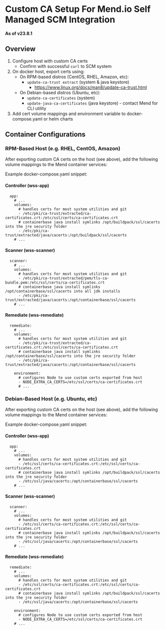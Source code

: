 # Custom CA Setup For Mend.io Self Managed SCM Integration

**As of v23.8.1**

## Overview

1. Configure host with custom CA certs
   * Confirm with successful ```curl``` to SCM system
2. On docker host, export certs using:
   * On RPM-based distros (CentOS, RHEL, Amazon, etc):
     * ```update-ca-trust extract``` (system & java keystore)
       * https://www.linux.org/docs/man8/update-ca-trust.html
   * On Debian-based distros (Ubuntu, etc):
     * ```update-ca-certificates``` (system)
     * ```update-java-ca-certificates``` (java keystore) - contact Mend for CLI utility
3. Add cert volume mappings and environment variable to docker-compose.yaml or helm charts

## Container Configurations

### RPM-Based Host (e.g. RHEL, CentOS, Amazon)

After exporting custom CA certs on the host (see above), add the following volume mappings to the Mend container services:

Example docker-compose.yaml snippet:

#### Controller (wss-app)

```
  app:
    # ...
    volumes:
      # handles certs for most system utilities and git
      - /etc/pki/ca-trust/extracted/ca-certificates.crt:/etc/ssl/certs/ca-certificates.crt
      # containerbase java install symlinks /opt/buildpack/ssl/cacerts into the jre security folder
      - /etc/pki/ca-trust/extracted/java/cacerts:/opt/buildpack/ssl/cacerts
    # ...
```

#### Scanner (wss-scanner)

```
  scanner:
    # ...
    volumes:
      # handles certs for most system utilities and git
      - /etc/pki/ca-trust/extracted/pem/tls-ca-bundle.pem:/etc/ssl/certs/ca-certificates.crt
      # containerbase java install symlinks /opt/containerbase/ssl/cacerts into all jdk installs 
      - /etc/pki/ca-trust/extracted/java/cacerts:/opt/containerbase/ssl/cacerts
    # ...
```

#### Remediate (wss-remediate)

```
  remediate:
    # ...
    volumes:
      # handles certs for most system utilities and git
      - /etc/pki/ca-trust/extracted/ca-certificates.crt:/etc/ssl/certs/ca-certificates.crt
      # containerbase java install symlinks /opt/containerbase/ssl/cacerts into the jre security folder
      - /etc/pki/ca-trust/extracted/java/cacerts:/opt/containerbase/ssl/cacerts

    environment:
      # configures Node to use custom certs exported from host
      - NODE_EXTRA_CA_CERTS=/etc/ssl/certs/ca-certificates.crt
      # ...
```

### Debian-Based Host (e.g. Ubuntu, etc)

After exporting custom CA certs on the host (see above), add the following volume mappings to the Mend container services:

Example docker-compose.yaml snippet:

#### Controller (wss-app)

```
  app:
    # ...
    volumes:
      # handles certs for most system utilities and git
      - /etc/ssl/certs/ca-certificates.crt:/etc/ssl/certs/ca-certificates.crt
      # containerbase java install symlinks /opt/buildpack/ssl/cacerts into the jre security folder
      - /etc/ssl/java/cacerts:/opt/containerbase/ssl/cacerts
    # ...
```

#### Scanner (wss-scanner)

```
  scanner:
    # ...
    volumes:
      # handles certs for most system utilities and git
      - /etc/ssl/certs/ca-certificates.crt:/etc/ssl/certs/ca-certificates.crt
      # containerbase java install symlinks /opt/buildpack/ssl/cacerts into the jre security folder
      - /etc/ssl/java/cacerts:/opt/containerbase/ssl/cacerts
    # ...
```

#### Remediate (wss-remediate)

```
  remediate:
    # ...
    volumes:
      # handles certs for most system utilities and git
      - /etc/ssl/certs/ca-certificates.crt:/etc/ssl/certs/ca-certificates.crt
      # containerbase java install symlinks /opt/buildpack/ssl/cacerts into the jre security folder
      - /etc/ssl/java/cacerts:/opt/containerbase/ssl/cacerts

    environment:
      # configures Node to use custom certs exported from host
      - NODE_EXTRA_CA_CERTS=/etc/ssl/certs/ca-certificates.crt
    # ...
```

